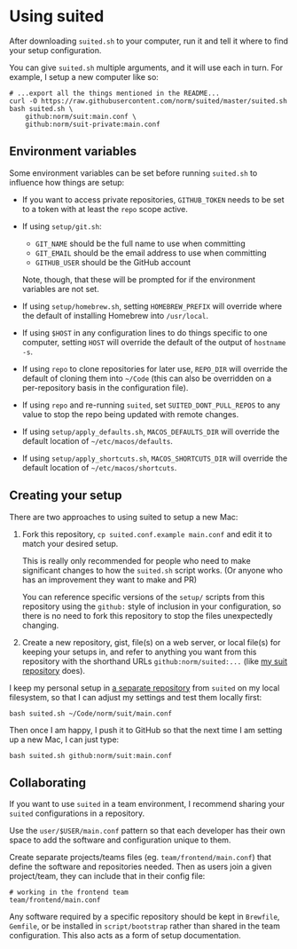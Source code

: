 Using suited
============

After downloading `suited.sh` to your computer, run it and tell it where
to find your setup configuration.

You can give `suited.sh` multiple arguments, and it will use each in turn.
For example, I setup a new computer like so:

    # ...export all the things mentioned in the README...
    curl -O https://raw.githubusercontent.com/norm/suited/master/suited.sh
    bash suited.sh \
        github:norm/suit:main.conf \
        github:norm/suit-private:main.conf


## Environment variables

Some environment variables can be set before running `suited.sh` to influence
how things are setup:

  * If you want to access private repositories, `GITHUB_TOKEN` needs to
    be set to a token with at least the `repo` scope active.

  * If using `setup/git.sh`:

      * `GIT_NAME` should be the full name to use when committing
      * `GIT_EMAIL` should be the email address to use when committing
      * `GITHUB_USER` should be the GitHub account

    Note, though, that these will be prompted for if the environment
    variables are not set.

  * If using `setup/homebrew.sh`, setting `HOMEBREW_PREFIX` will override
    where the default of installing Homebrew into `/usr/local`.

  * If using `$HOST` in any configuration lines to do things specific to
    one computer, setting `HOST` will override the default of the output
    of `hostname -s`.

  * If using `repo` to clone repositories for later use, `REPO_DIR` will
    override the default of cloning them into `~/Code` (this can also
    be overridden on a per-repository basis in the configuration file).

  * If using `repo` and re-running `suited`, set `SUITED_DONT_PULL_REPOS`
    to any value to stop the repo being updated with remote changes.

  * If using `setup/apply_defaults.sh`, `MACOS_DEFAULTS_DIR` will
    override the default location of `~/etc/macos/defaults`.

  * If using `setup/apply_shortcuts.sh`, `MACOS_SHORTCUTS_DIR` will
    override the default location of `~/etc/macos/shortcuts`.

## Creating your setup

There are two approaches to using suited to setup a new Mac:

 1. Fork this repository, `cp suited.conf.example main.conf` and edit it to
    match your desired setup.

    This is really only recommended for people who need to make significant
    changes to how the `suited.sh` script works. (Or anyone who has an
    improvement they want to make and PR)

    You can reference specific versions of the `setup/` scripts from this
    repository using the `github:` style of inclusion in your configuration,
    so there is no need to fork this repository to stop the files unexpectedly
    changing.

 2. Create a new repository, gist, file(s) on a web server, or local file(s)
    for keeping your setups in, and refer to anything you want from this
    repository with the shorthand URLs `github:norm/suited:...`
    (like [my suit repository](https://github.com/norm/suit) does).

I keep my personal setup in
[a separate repository](https://github.com/norm/suit/) from `suited` on my
local filesystem, so that I can adjust my settings and test them locally
first:

    bash suited.sh ~/Code/norm/suit/main.conf

Then once I am happy, I push it to GitHub so that the next time I am setting
up a new Mac, I can just type:

    bash suited.sh github:norm/suit:main.conf


## Collaborating

If you want to use `suited` in a team environment, I recommend sharing your
`suited` configurations in a repository.

Use the `user/$USER/main.conf` pattern so that each developer has their own
space to add the software and configuration unique to them.

Create separate projects/teams files (eg. `team/frontend/main.conf`) that
define the software and repositories needed. Then as users join a given
project/team, they can include that in their config file:

    # working in the frontend team
    team/frontend/main.conf

Any software required by a specific repository should be kept in `Brewfile`,
`Gemfile`, or be installed in `script/bootstrap` rather than shared in the
team configuration. This also acts as a form of setup documentation.
